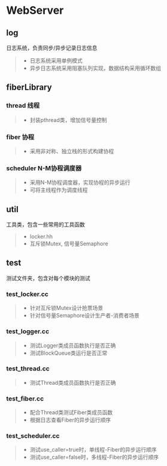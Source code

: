 # WebServer

## log
日志系统，负责同步/异步记录日志信息
> * 日志系统采用单例模式
> * 异步日志系统采用阻塞队列实现，数据结构采用循环数组

## fiberLibrary
### thread 线程
> * 封装pthread类，增加信号量控制
### fiber 协程
> * 采用非对称、独立栈的形式构建协程
### scheduler N-M协程调度器
> * 采用N-M协程调度器，实现协程的异步运行
> * 可将主线程作为调度线程

## util
工具类，包含一些常用的工具函数
> * locker.hh
> * 互斥锁Mutex, 信号量Semaphore

## test
测试文件夹，包含对每个模块的测试
### test_locker.cc
> * 针对互斥锁Mutex设计抢票场景
> * 针对信号量Semaphore设计生产者-消费者场景
### test_logger.cc
> * 测试Logger类成员函数执行是否正确
> * 测试BlockQueue类运行是否正常
### test_thread.cc
> * 测试Thread类成员函数执行是否正确
### test_fiber.cc
> * 配合Thread类测试Fiber类成员函数
> * 根据日志查看Fiber的异步运行顺序
### test_scheduler.cc
> * 测试use_caller=true时，单线程-Fiber的异步运行顺序
> * 测试use_caller=false时，多线程-Fiber的异步运行顺序